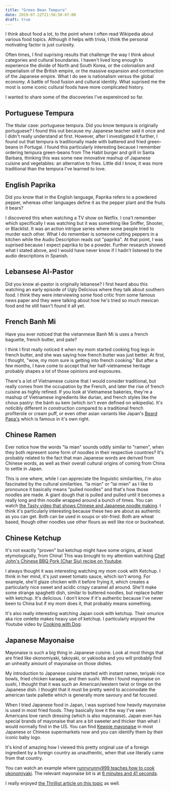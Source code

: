 ```yaml
---
title: "Green Bean Tempura"
date: 2019-07-22T21:58:50-07:00
draft: true
---
```


I think about food a lot, to the point where I often read Wikipedia about various food topics.  Although it helps with trivia, I think the personal motivating factor is just curiosity.

Often times, I find suprising results that challenge the way I think about categories and cultural boundaries.  I haven't lived long enough to experience the divide of North and South Korea, or the colonialism and imperialism of the British empire, or the massive expansion and contraction of the Japanese empire.  What I do see is nationalism versus the global economy.  A battle of food fusion and cultural identity.  What suprised me the most is some iconic cultural foods have more complicated history.

I wanted to share some of the discoveries I've expereinced so far.

## Portuguese Tempura

The titular case: portuguese tempura.  Did you know tempura is originally portuguese?  I found this out because my Japanese teacher said it once and I didn't really understand at first.  However, after I investigated it further, I found out that tempura is traditionally made with battered and fried green-beans in Portugal.  I found this particularly interesting because I remember ordering tempura green-beans from The Habit burger and grill in Santa Barbara, thinking this was some new innovative mashup of Japanese cuisine and vegetables: an alternative to fries.  Little did I know, it was more traditional than the tempura I've learned to love.

## English Paprika

Did you know that in the English language, Paprika refers to a powdered pepper, whereas other languages define it as the pepper plant and the fruits it bears?

I discovered this when watching a TV show on Netflix.  I cna't remember which specifically I was watching but it was something like Sniffer, Shooter, or Blacklist.  It was an action intrigue series where some people tried to murder each other.  What I do remember is someone cutting peppers in a kitchen while the Audio Description reads out "paprika".  At that point, I was suprised because I expect paprika to be a powder.  Further research showed what I stated above, and I would have never know if I hadn't listened to the audio descriptions in Spanish.

## Lebansese Al-Pastor

Did you know al-pastor is originally lebanese?  I first heard abou this watching an early episode of Ugly Delicious where they talk about southern food.  I think they were interviewing some food critic from some famous news paper and they were talking about how he's tried so much mexican food and he still hasn't found it all yet.

## French Banh Mi

Have you ever noticed that the vietanmese Banh Mi is uses a french baguette, french butter, and pate?

I think I first really noticed it when my mom started cooking frog legs in french butter, and she was saying how french butter was just better.  At first, I thought, "wow, my mom sure is getting into french cooking."  But after a few months, I have come to accept that her half-vietnamese heritage probably shapes a lot of those opinions and exposures.

There's a lot of Vietnamese cuisine that I would consider traditional, but really comes from the occupation by the French, and later the rise of french cuisine as highly refined.  If you look at Vietnamese bakeries, they're a mashup of Vietnamese ingredients like durian, and french styles like the choux pastry: the bánh su kem (which isn't even defined on wikipedia).  It's noticibly different in construction compared to a traditional french profiterole or cream puff, or even other asian variants like Japan's [Beard Papa's](https://beardpapas.com) which is famous in it's own right.

## Chinese Ramen

Ever notice how the words "la mian" sounds oddly similar to "ramen", when they both represent some form of noodles in their respective countries?  It's probably related to the fact that man Japanese words are derived from Chinese words, as well as their overall cultural origins of coming from China to settle in Japan.

This is one where, while I can appreciate the linguistic similarities, I'm also fascinated by the cultural similarities.  "la mian" or "lai mien" as I like to pronounce it basically means "pulled noodles" and that's how those noodles are made.  A giant dough that is pulled and pulled until it becomes a really long and thin noodle wrapped around a bunch of times.  You can watch [the Tasty video that shows Chinese and Japanese noodle making](https://www.youtube.com/watch?v=f2kesmAO8VU "The Art Of Making Noodles By Hand | Tasty").  I think it's particularly interesting because these two are about as authentic as you can get.  Both can be used in soups or stir-fried.  Both are wheat based, though other noodles use other flours as well like rice or buckwheat.

## Chinese Ketchup

It's not exactly "proven" but ketchup might have some origins, at least etymologically, from China!  This was brought to my attention watching [Chef John's Chinese BBQ Pork (Char Siu) recipe on Youtube](https://www.youtube.com/watch?v=IT7dUC-8PR0 "Chinese Barbecue Pork (Char Siu) Recipe - How to Make Chinese-Style BBQ Pork").

I always thought it was interesting watching my mom cook with Ketchup.  I think in her mind, it's just sweet tomato sauce, which isn't wrong.  For example, she'll glaze chicken with it before frying it, which creates a particularly nice sweet and acidic crispy caramel all around.  She'll make some strange spaghetti dish, similar to buttered noodles, but replace butter with ketchup.  It's delicious.  I don't know if it's authentic because I've never been to China but if my mom does it, that probably means something.

It's also really interesting watching Japan cook with ketchup.  Their omurice aka rice omlette makes heavy use of ketchup.  I particularly enjoyed the Youtube video by [Cooking with Dog](https://www.youtube.com/watch?v=WTf5EgVY5uU "How to Make Omurice (Omelette Fried Rice Recipe) | Cooking with Dog").

## Japanese Mayonaise

Mayonaise is such a big thing in Japanese cuisine.  Look at most things that are fried like okonomiyaki, takoyaki, or yakisoba and you will probably find an unhealty amount of mayonaise on those dishes.

My introduction to Japanese cuisine started with instant ramen, teriyaki rice bowls, fried chicken karaage, and then sushi.  When I found mayonaise on sushi, I thought that it was such an American/western twist or tinge on the Japanese dish.  I thought that it must be pretty weird to accomodate the american taste pallette which is generally more savoury and fat focused.

When I tried Japanese food in Japan, I was suprised how heavily mayonaise is used in most fried foods.  They basically love it the way I've seen Americans love ranch dressing (which is also mayonaise).  Japan even has special brands of mayonaise that are a bit sweeter and thicker than what I would normally find in the US.  You can find [Kewpie mayonaise](https://www.kewpie.com) in most Japanese or Chinese supermarkets now and you can identify them by their iconic baby logo.

It's kind of amazing how I viewed this pretty original use of a foreign ingredient by a foreign country as unauthentic, when that use literally came from that country.

You can watch an example where [runnyrunny999 teaches how to cook okonomiyaki](https://www.youtube.com/watch?v=9ZebItIYWJY "How to make Hiroshima style Okonomiyaki 広島風お好み焼きみたいなやつ").  The relevant mayonaise bit is at [6 minutes and 41 seconds](https://youtu.be/9ZebItIYWJY?t=401).

I really enjoyed [the Thrillist article on this topic](https://www.thrillist.com/eat/nation/what-is-kewpie-mayo-japanese-mayonnaise "Why You Should Be Obsessed With Japan's Kewpie Mayo") as well.
